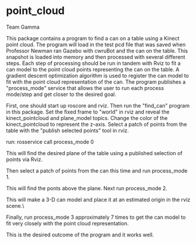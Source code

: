 # point_cloud

Team Gamma

This package contains a program to find a can on a table using a Kinect point cloud. The program will load in the test pcd file that was saved when Professor Newman ran Gazebo with cwruBot and the can on the table. This snapshot is loaded into memory and then processed with several different steps. Each step of processing should be run in tandem with Rviz to fit a can model to the point cloud points representing the can on the table. A gradient descent optimization algorithm is used to register the can model to fit with the point cloud representation of the can. The program publishes a "process_mode" service that allows the user to run each process mode/step and get closer to the desired goal.

First, one should start up roscore and rviz. Then run the "find_can" program in this package.
Set the fixed frame to "world" in rviz and reveal the kinect_pointcloud and plane_model topics. 
Change the color of the kinect_pointcloud to represent the z-axis.
Select a patch of points from the table with the "publish selected points" tool in rviz.

run: rosservice call process_mode 0

This will find the desired plane of the table using a published selection of points via Rviz.

Then select a patch of points from the can this time and run process_mode 1.

This will find the ponts above the plane. Next run process_mode 2. 

This will make a 3-D can model and place it at an estimated origin in the rviz scene.\

Finally, run process_mode 3 approximately 7 times to get the can model to fit very closely with the point
cloud representation.

This is the desired outcome of the program and it works well.
